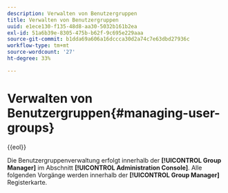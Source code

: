 ```yaml
---
description: Verwalten von Benutzergruppen
title: Verwalten von Benutzergruppen
uuid: e1ece130-f135-48d8-aa30-5032b161b2ea
exl-id: 51a6b39e-8305-475b-b62f-9c695e229aaa
source-git-commit: b1dda69a606a16dccca30d2a74c7e63dbd27936c
workflow-type: tm+mt
source-wordcount: '27'
ht-degree: 33%

---
```


# Verwalten von Benutzergruppen{#managing-user-groups}

{{eol}}

Die Benutzergruppenverwaltung erfolgt innerhalb der **[!UICONTROL Group Manager]** im Abschnitt **[!UICONTROL Administration Console]**. Alle folgenden Vorgänge werden innerhalb der **[!UICONTROL Group Manager]** Registerkarte.
